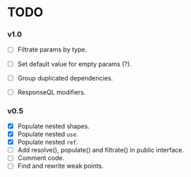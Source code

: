 # TODO

### v1.0

- [ ] Filtrate params by type.
- [ ] Set default value for empty params (?).
- [ ] Group duplicated dependencies.
- [ ] ResponseQL modifiers.


### v0.5

- [x] Populate nested shapes.
- [x] Populate nested `use`.
- [x] Populate nested `ref`.
- [ ] Add resolve(), populate() and filtrate() in public interface.
- [ ] Comment code.
- [ ] Find and rewrite weak points.
